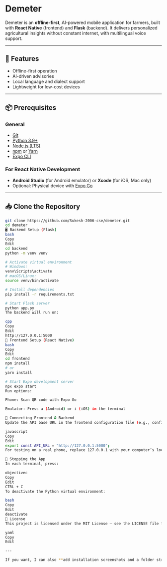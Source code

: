 # Demeter

Demeter is an **offline-first**, AI-powered mobile application for farmers, built with **React Native** (frontend) and **Flask** (backend). It delivers personalized agricultural insights without constant internet, with multilingual voice support.

---

## 🚀 Features
- Offline-first operation
- AI-driven advisories
- Local language and dialect support
- Lightweight for low-cost devices

---

## 📦 Prerequisites

### General
- [Git](https://git-scm.com/downloads)
- [Python 3.9+](https://www.python.org/downloads/)
- [Node.js (LTS)](https://nodejs.org/en/download/)
- [npm](https://docs.npmjs.com/downloading-and-installing-node-js-and-npm) or [Yarn](https://classic.yarnpkg.com/lang/en/docs/install/)
- [Expo CLI](https://docs.expo.dev/get-started/installation/)

### For React Native Development
- **Android Studio** (for Android emulator) or **Xcode** (for iOS, Mac only)
- Optional: Physical device with [Expo Go](https://expo.dev/go)

---

## 📥 Clone the Repository

```bash
git clone https://github.com/Sukesh-2006-cse/demeter.git
cd demeter
🖥 Backend Setup (Flask)
bash
Copy
Edit
cd backend
python -m venv venv

# Activate virtual environment
# Windows:
venv\Scripts\activate
# macOS/Linux:
source venv/bin/activate

# Install dependencies
pip install -r requirements.txt

# Start Flask server
python app.py
The backend will run on:

cpp
Copy
Edit
http://127.0.0.1:5000
📱 Frontend Setup (React Native)
bash
Copy
Edit
cd frontend
npm install
# or
yarn install

# Start Expo development server
npx expo start
Run options:

Phone: Scan QR code with Expo Go

Emulator: Press a (Android) or i (iOS) in the terminal

🔗 Connecting Frontend & Backend
Update the API base URL in the frontend configuration file (e.g., config.js or .env):

javascript
Copy
Edit
export const API_URL = "http://127.0.0.1:5000";
For testing on a real phone, replace 127.0.0.1 with your computer’s local IP address.

🛑 Stopping the App
In each terminal, press:

objectivec
Copy
Edit
CTRL + C
To deactivate the Python virtual environment:

bash
Copy
Edit
deactivate
📄 License
This project is licensed under the MIT License — see the LICENSE file for details.

yaml
Copy
Edit

---

If you want, I can also **add installation screenshots and a folder structure diagram** so your README looks more professional and beginner-friendly. That way, even someone new to React Native or Flask can follow without guesswork.
